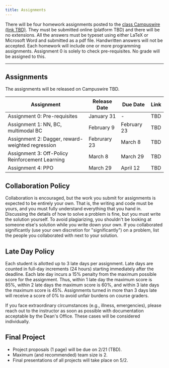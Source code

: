 ```yaml
---
title: Assignments
---
```

There will be four homework assignments posted to the [class Campuswire (link TBD)](assignments). They must be submitted online (platform TBD) and there will be no extensions. All the answers must be typeset using either LaTeX or Microsoft Word and submitted as a pdf file. Handwritten answers will not be accepted. Each homework will include one or more programming assignments. Assignment 0 is solely to check pre-requisites. No grade will be assigned to this.

---

## Assignments

The assignments will be released on Campuswire TBD.

| Assignment | Release Date | Due Date | Link |
| --- | --- | --- | --- |
| Assignment 0: Pre-requisites | January 31 | - | TBD |
| Assignment 1: NN, BC, multimodal BC | February 9 | February 23 | TBD |
| Assignment 2: Dagger, reward-weighted regression | Februrary 23 | March 8 | TBD |
| Assignment 3: Off-Policy Reinforcement Learning | March 8 | March 29 | TBD | 
| Assignment 4: PPO | March 29 | April 12 | TBD |
<!-- [TBD](google.com) -->

<!-- ## Assignment Environment and Installation Instructions
Assignment 0 is posted [here](https://campuswire.com/c/G7204E992/feed/2) which will use Google colab for the coding portion. Future assigment environments will be released soon. -->

## Collaboration Policy
Collaboration is encouraged, but the work you submit for assignments is expected to be entirely your own. That is, the writing and code must be yours, and you must fully understand everything that you hand in. Discussing the details of how to solve a problem is fine, but you must write the solution yourself. To avoid plagiarizing, you shouldn't be looking at someone else's solution while you write down your own. If you collaborated significantly (use your own discretion for "significantly") on a problem, list the people you collaborated with next to your solution.

## Late Day Policy
Each student is allotted up to 3 late days per assignment. Late days are counted in full-day increments (24 hours) starting immediately after the deadline. Each late day incurs a 15% penalty from the maximum possible score for the assignment. Thus, within 1 late day the maximum score is 85%, within 2 late days the maximum score is 60%, and within 3 late days the maximum score is 45%. Assignments turned in more than 3 days late will receive a score of 0% to avoid unfair burdens on course graders.

If you face extraordinary circumstances (e.g., illness, emergencies), please reach out to the instructor as soon as possible with documentation acceptable by the Dean's Office. These cases will be considered individually.


## Final Project
* Project proposals (1 page) will be due on 2/21 (TBD).
* Maximum (and recommended) team size is 2.
* Final presentations of all projects will take place on 5/2.